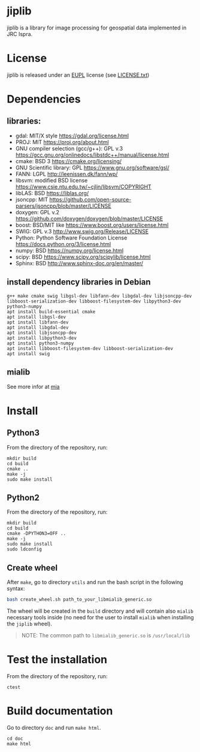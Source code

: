 # jiplib

jiplib is a library for image processing for geospatial data implemented in JRC Ispra. 

# License

jiplib is released under an
[EUPL](https://joinup.ec.europa.eu/collection/eupl) license (see
[LICENSE.txt](LICENSE.txt))

# Dependencies
 ## libraries: 

* gdal: MIT/X style https://gdal.org/license.html
* PROJ: MIT https://proj.org/about.html
* GNU compiler selection (gcc/g++): GPL v.3 https://gcc.gnu.org/onlinedocs/libstdc++/manual/license.html
* cmake: BSD 3 https://cmake.org/licensing/
* GNU Scientific library: GPL https://www.gnu.org/software/gsl/
* FANN: LGPL http://leenissen.dk/fann/wp/
* libsvm: modified BSD license https://www.csie.ntu.edu.tw/~cjlin/libsvm/COPYRIGHT
* libLAS: BSD https://liblas.org/
* jsoncpp: MIT https://github.com/open-source-parsers/jsoncpp/blob/master/LICENSE
* doxygen: GPL v.2 https://github.com/doxygen/doxygen/blob/master/LICENSE
* boost: BSD/MIT like https://www.boost.org/users/license.html
* SWIG: GPL v.3 http://www.swig.org/Release/LICENSE
* Python: Python Software Foundation License https://docs.python.org/3/license.html
* numpy: BSD https://numpy.org/license.html
* scipy: BSD https://www.scipy.org/scipylib/license.html
* Sphinx: BSD http://www.sphinx-doc.org/en/master/


## install dependency libraries in Debian

```
g++ make cmake swig libgsl-dev libfann-dev libgdal-dev libjsoncpp-dev libboost-serialization-dev libboost-filesystem-dev libpython3-dev python3-numpy  
apt install build-essential cmake
apt install libgsl-dev
apt install libfann-dev
apt install libgdal-dev
apt install libjsoncpp-dev
apt install libpython3-dev
apt install python3-numpy
apt install libboost-filesystem-dev libboost-serialization-dev
apt install swig
```

 ## mialib

See more infor at [mia](https://jeodpp.jrc.ec.europa.eu/apps/gitlab/jeodpp/JIPlib/mia)

# Install
## Python3

From the directory of the repository, run:
```
mkdir build
cd build
cmake ..
make -j
sudo make install
```

## Python2

From the directory of the repository, run:
```
mkdir build
cd build
cmake -DPYTHON3=OFF ..
make -j
sudo make install
sudo ldconfig
```

## Create wheel

After `make`, go to directory `utils` and run the bash script in the following
syntax:

```bash
bash create_wheel.sh path_to_your_libmialib_generic.so
```

The wheel will be created in the `build` directory and will contain also
`mialib` necessary tools inside (no need for the user to install `mialib`
when installing the `jiplib` wheel).

> NOTE: The common path to `libmialib_generic.so` is `/usr/local/lib`

# Test the installation

From the directory of the repository, run:
```
ctest
```

# Build documentation

Go to directory `doc` and run `make html`.
```
cd doc
make html
```

